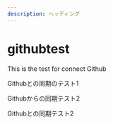 ```yaml
---
description: ヘッディング
---
```


# githubtest

This is the test for connect Github

Githubとの同期のテスト1

Githubからの同期テスト2

Githubとの同期テスト2
